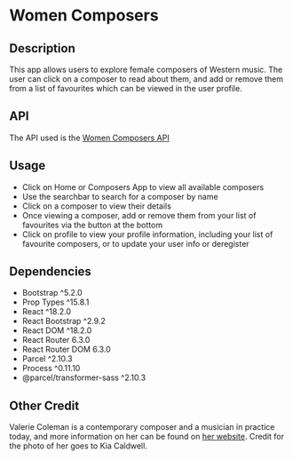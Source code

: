 # Women Composers

## Description

This app allows users to explore female composers of Western music. The user can click on a composer to read about them, and add or remove them from a list of favourites which can be viewed in the user profile.

## API

The API used is the [Women Composers API](https://women-composers-api.onrender.com)

## Usage

- Click on Home or Composers App to view all available composers
- Use the searchbar to search for a composer by name
- Click on a composer to view their details
- Once viewing a composer, add or remove them from your list of favourites via the button at the bottom
- Click on profile to view your profile information, including your list of favourite composers, or to update your user info or deregister

## Dependencies

- Bootstrap ^5.2.0
- Prop Types ^15.8.1
- React ^18.2.0
- React Bootstrap ^2.9.2
- React DOM ^18.2.0
- React Router 6.3.0
- React Router DOM 6.3.0
- Parcel ^2.10.3
- Process ^0.11.10
- @parcel/transformer-sass ^2.10.3

## Other Credit

Valerie Coleman is a contemporary composer and a musician in practice today, and more information on her can be found on [her website](https://www.vcolemanmusic.com/). Credit for the photo of her goes to Kia Caldwell.
